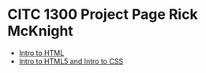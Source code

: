 # CITC 1300 Project Page Rick McKnight

<ul>
    <li><a href="intro_to_html/index.html" target="_blank">Intro to HTML</a></li>
    <li><a href="html5_intro_css/index.html" target="_blank">Intro to HTML5 and Intro to CSS</a></li>
</ul>